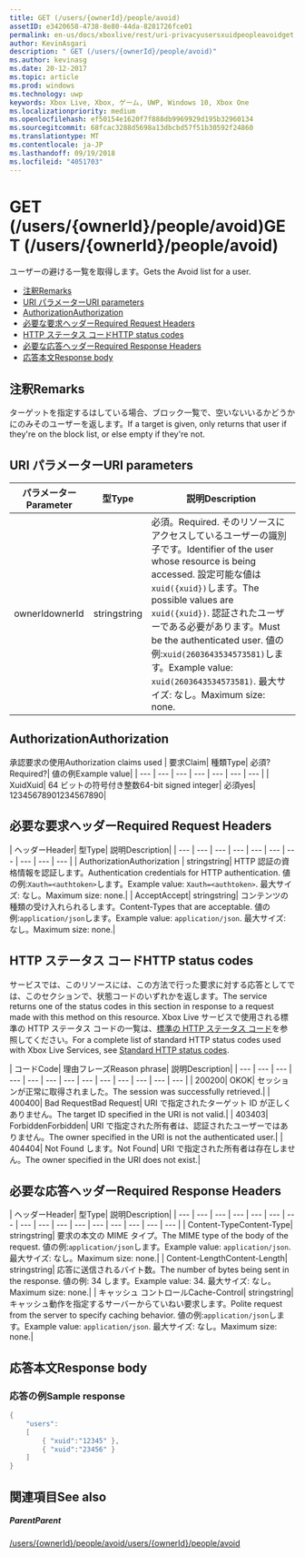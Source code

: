 ```yaml
---
title: GET (/users/{ownerId}/people/avoid)
assetID: e3420658-4738-8e80-44da-8281726fce01
permalink: en-us/docs/xboxlive/rest/uri-privacyusersxuidpeopleavoidget.html
author: KevinAsgari
description: " GET (/users/{ownerId}/people/avoid)"
ms.author: kevinasg
ms.date: 20-12-2017
ms.topic: article
ms.prod: windows
ms.technology: uwp
keywords: Xbox Live, Xbox, ゲーム, UWP, Windows 10, Xbox One
ms.localizationpriority: medium
ms.openlocfilehash: ef50154e1620f7f888db9969929d195b32960134
ms.sourcegitcommit: 68fcac3288d5698a13dbcbd57f51b30592f24860
ms.translationtype: MT
ms.contentlocale: ja-JP
ms.lasthandoff: 09/19/2018
ms.locfileid: "4051703"
---
```

# <a name="get-usersowneridpeopleavoid"></a><span data-ttu-id="75651-104">GET (/users/{ownerId}/people/avoid)</span><span class="sxs-lookup"><span data-stu-id="75651-104">GET (/users/{ownerId}/people/avoid)</span></span>
<span data-ttu-id="75651-105">ユーザーの避ける一覧を取得します。</span><span class="sxs-lookup"><span data-stu-id="75651-105">Gets the Avoid list for a user.</span></span>

  * [<span data-ttu-id="75651-106">注釈</span><span class="sxs-lookup"><span data-stu-id="75651-106">Remarks</span></span>](#ID4EQ)
  * [<span data-ttu-id="75651-107">URI パラメーター</span><span class="sxs-lookup"><span data-stu-id="75651-107">URI parameters</span></span>](#ID4EZ)
  * [<span data-ttu-id="75651-108">Authorization</span><span class="sxs-lookup"><span data-stu-id="75651-108">Authorization</span></span>](#ID4EEB)
  * [<span data-ttu-id="75651-109">必要な要求ヘッダー</span><span class="sxs-lookup"><span data-stu-id="75651-109">Required Request Headers</span></span>](#ID4EJC)
  * [<span data-ttu-id="75651-110">HTTP ステータス コード</span><span class="sxs-lookup"><span data-stu-id="75651-110">HTTP status codes</span></span>](#ID4EYD)
  * [<span data-ttu-id="75651-111">必要な応答ヘッダー</span><span class="sxs-lookup"><span data-stu-id="75651-111">Required Response Headers</span></span>](#ID4E1F)
  * [<span data-ttu-id="75651-112">応答本文</span><span class="sxs-lookup"><span data-stu-id="75651-112">Response body</span></span>](#ID4ESH)

<a id="ID4EQ"></a>


## <a name="remarks"></a><span data-ttu-id="75651-113">注釈</span><span class="sxs-lookup"><span data-stu-id="75651-113">Remarks</span></span>

<span data-ttu-id="75651-114">ターゲットを指定するはしている場合、ブロック一覧で、空いないいるかどうかにのみそのユーザーを返します。</span><span class="sxs-lookup"><span data-stu-id="75651-114">If a target is given, only returns that user if they're on the block list, or else empty if they're not.</span></span>

<a id="ID4EZ"></a>


## <a name="uri-parameters"></a><span data-ttu-id="75651-115">URI パラメーター</span><span class="sxs-lookup"><span data-stu-id="75651-115">URI parameters</span></span>

| <span data-ttu-id="75651-116">パラメーター</span><span class="sxs-lookup"><span data-stu-id="75651-116">Parameter</span></span>| <span data-ttu-id="75651-117">型</span><span class="sxs-lookup"><span data-stu-id="75651-117">Type</span></span>| <span data-ttu-id="75651-118">説明</span><span class="sxs-lookup"><span data-stu-id="75651-118">Description</span></span>|
| --- | --- | --- |
| <span data-ttu-id="75651-119">ownerId</span><span class="sxs-lookup"><span data-stu-id="75651-119">ownerId</span></span>| <span data-ttu-id="75651-120">string</span><span class="sxs-lookup"><span data-stu-id="75651-120">string</span></span>| <span data-ttu-id="75651-121">必須。</span><span class="sxs-lookup"><span data-stu-id="75651-121">Required.</span></span> <span data-ttu-id="75651-122">そのリソースにアクセスしているユーザーの識別子です。</span><span class="sxs-lookup"><span data-stu-id="75651-122">Identifier of the user whose resource is being accessed.</span></span> <span data-ttu-id="75651-123">設定可能な値は<code>xuid({xuid})</code>します。</span><span class="sxs-lookup"><span data-stu-id="75651-123">The possible values are <code>xuid({xuid})</code>.</span></span> <span data-ttu-id="75651-124">認証されたユーザーである必要があります。</span><span class="sxs-lookup"><span data-stu-id="75651-124">Must be the authenticated user.</span></span> <span data-ttu-id="75651-125">値の例:<code>xuid(2603643534573581)</code>します。</span><span class="sxs-lookup"><span data-stu-id="75651-125">Example value: <code>xuid(2603643534573581)</code>.</span></span> <span data-ttu-id="75651-126">最大サイズ: なし。</span><span class="sxs-lookup"><span data-stu-id="75651-126">Maximum size: none.</span></span> |

<a id="ID4EEB"></a>


## <a name="authorization"></a><span data-ttu-id="75651-127">Authorization</span><span class="sxs-lookup"><span data-stu-id="75651-127">Authorization</span></span>

<span data-ttu-id="75651-128">承認要求の使用</span><span class="sxs-lookup"><span data-stu-id="75651-128">Authorization claims used</span></span> | <span data-ttu-id="75651-129">要求</span><span class="sxs-lookup"><span data-stu-id="75651-129">Claim</span></span>| <span data-ttu-id="75651-130">種類</span><span class="sxs-lookup"><span data-stu-id="75651-130">Type</span></span>| <span data-ttu-id="75651-131">必須?</span><span class="sxs-lookup"><span data-stu-id="75651-131">Required?</span></span>| <span data-ttu-id="75651-132">値の例</span><span class="sxs-lookup"><span data-stu-id="75651-132">Example value</span></span>|
| --- | --- | --- | --- | --- | --- | --- |
| <span data-ttu-id="75651-133">Xuid</span><span class="sxs-lookup"><span data-stu-id="75651-133">Xuid</span></span>| <span data-ttu-id="75651-134">64 ビットの符号付き整数</span><span class="sxs-lookup"><span data-stu-id="75651-134">64-bit signed integer</span></span>| <span data-ttu-id="75651-135">必須</span><span class="sxs-lookup"><span data-stu-id="75651-135">yes</span></span>| <span data-ttu-id="75651-136">1234567890</span><span class="sxs-lookup"><span data-stu-id="75651-136">1234567890</span></span>|

<a id="ID4EJC"></a>


## <a name="required-request-headers"></a><span data-ttu-id="75651-137">必要な要求ヘッダー</span><span class="sxs-lookup"><span data-stu-id="75651-137">Required Request Headers</span></span>

| <span data-ttu-id="75651-138">ヘッダー</span><span class="sxs-lookup"><span data-stu-id="75651-138">Header</span></span>| <span data-ttu-id="75651-139">型</span><span class="sxs-lookup"><span data-stu-id="75651-139">Type</span></span>| <span data-ttu-id="75651-140">説明</span><span class="sxs-lookup"><span data-stu-id="75651-140">Description</span></span>|
| --- | --- | --- | --- | --- | --- | --- | --- | --- | --- |
| <span data-ttu-id="75651-141">Authorization</span><span class="sxs-lookup"><span data-stu-id="75651-141">Authorization</span></span> | <span data-ttu-id="75651-142">string</span><span class="sxs-lookup"><span data-stu-id="75651-142">string</span></span>| <span data-ttu-id="75651-143">HTTP 認証の資格情報を認証します。</span><span class="sxs-lookup"><span data-stu-id="75651-143">Authentication credentials for HTTP authentication.</span></span> <span data-ttu-id="75651-144">値の例:<code>Xauth=&lt;authtoken></code>します。</span><span class="sxs-lookup"><span data-stu-id="75651-144">Example value: <code>Xauth=&lt;authtoken></code>.</span></span> <span data-ttu-id="75651-145">最大サイズ: なし。</span><span class="sxs-lookup"><span data-stu-id="75651-145">Maximum size: none.</span></span>|
| <span data-ttu-id="75651-146">Accept</span><span class="sxs-lookup"><span data-stu-id="75651-146">Accept</span></span>| <span data-ttu-id="75651-147">string</span><span class="sxs-lookup"><span data-stu-id="75651-147">string</span></span>| <span data-ttu-id="75651-148">コンテンツの種類の受け入れられるします。</span><span class="sxs-lookup"><span data-stu-id="75651-148">Content-Types that are acceptable.</span></span> <span data-ttu-id="75651-149">値の例:<code>application/json</code>します。</span><span class="sxs-lookup"><span data-stu-id="75651-149">Example value: <code>application/json</code>.</span></span> <span data-ttu-id="75651-150">最大サイズ: なし。</span><span class="sxs-lookup"><span data-stu-id="75651-150">Maximum size: none.</span></span>|

<a id="ID4EYD"></a>


## <a name="http-status-codes"></a><span data-ttu-id="75651-151">HTTP ステータス コード</span><span class="sxs-lookup"><span data-stu-id="75651-151">HTTP status codes</span></span>

<span data-ttu-id="75651-152">サービスでは、このリソースには、この方法で行った要求に対する応答としてでは、このセクションで、状態コードのいずれかを返します。</span><span class="sxs-lookup"><span data-stu-id="75651-152">The service returns one of the status codes in this section in response to a request made with this method on this resource.</span></span> <span data-ttu-id="75651-153">Xbox Live サービスで使用される標準の HTTP ステータス コードの一覧は、[標準の HTTP ステータス コード](../../additional/httpstatuscodes.md)を参照してください。</span><span class="sxs-lookup"><span data-stu-id="75651-153">For a complete list of standard HTTP status codes used with Xbox Live Services, see [Standard HTTP status codes](../../additional/httpstatuscodes.md).</span></span>

| <span data-ttu-id="75651-154">コード</span><span class="sxs-lookup"><span data-stu-id="75651-154">Code</span></span>| <span data-ttu-id="75651-155">理由フレーズ</span><span class="sxs-lookup"><span data-stu-id="75651-155">Reason phrase</span></span>| <span data-ttu-id="75651-156">説明</span><span class="sxs-lookup"><span data-stu-id="75651-156">Description</span></span>|
| --- | --- | --- | --- | --- | --- | --- | --- | --- | --- | --- | --- | --- |
| <span data-ttu-id="75651-157">200</span><span class="sxs-lookup"><span data-stu-id="75651-157">200</span></span>| <span data-ttu-id="75651-158">OK</span><span class="sxs-lookup"><span data-stu-id="75651-158">OK</span></span>| <span data-ttu-id="75651-159">セッションが正常に取得されました。</span><span class="sxs-lookup"><span data-stu-id="75651-159">The session was successfully retrieved.</span></span>|
| <span data-ttu-id="75651-160">400</span><span class="sxs-lookup"><span data-stu-id="75651-160">400</span></span>| <span data-ttu-id="75651-161">Bad Request</span><span class="sxs-lookup"><span data-stu-id="75651-161">Bad Request</span></span>| <span data-ttu-id="75651-162">URI で指定されたターゲット ID が正しくありません。</span><span class="sxs-lookup"><span data-stu-id="75651-162">The target ID specified in the URI is not valid.</span></span>|
| <span data-ttu-id="75651-163">403</span><span class="sxs-lookup"><span data-stu-id="75651-163">403</span></span>| <span data-ttu-id="75651-164">Forbidden</span><span class="sxs-lookup"><span data-stu-id="75651-164">Forbidden</span></span>| <span data-ttu-id="75651-165">URI で指定された所有者は、認証されたユーザーではありません。</span><span class="sxs-lookup"><span data-stu-id="75651-165">The owner specified in the URI is not the authenticated user.</span></span>|
| <span data-ttu-id="75651-166">404</span><span class="sxs-lookup"><span data-stu-id="75651-166">404</span></span>| <span data-ttu-id="75651-167">Not Found します。</span><span class="sxs-lookup"><span data-stu-id="75651-167">Not Found</span></span>| <span data-ttu-id="75651-168">URI で指定された所有者は存在しません。</span><span class="sxs-lookup"><span data-stu-id="75651-168">The owner specified in the URI does not exist.</span></span>|

<a id="ID4E1F"></a>


## <a name="required-response-headers"></a><span data-ttu-id="75651-169">必要な応答ヘッダー</span><span class="sxs-lookup"><span data-stu-id="75651-169">Required Response Headers</span></span>

| <span data-ttu-id="75651-170">ヘッダー</span><span class="sxs-lookup"><span data-stu-id="75651-170">Header</span></span>| <span data-ttu-id="75651-171">型</span><span class="sxs-lookup"><span data-stu-id="75651-171">Type</span></span>| <span data-ttu-id="75651-172">説明</span><span class="sxs-lookup"><span data-stu-id="75651-172">Description</span></span>|
| --- | --- | --- | --- | --- | --- | --- | --- | --- | --- | --- | --- | --- | --- | --- | --- |
| <span data-ttu-id="75651-173">Content-Type</span><span class="sxs-lookup"><span data-stu-id="75651-173">Content-Type</span></span>| <span data-ttu-id="75651-174">string</span><span class="sxs-lookup"><span data-stu-id="75651-174">string</span></span>| <span data-ttu-id="75651-175">要求の本文の MIME タイプ。</span><span class="sxs-lookup"><span data-stu-id="75651-175">The MIME type of the body of the request.</span></span> <span data-ttu-id="75651-176">値の例:<code>application/json</code>します。</span><span class="sxs-lookup"><span data-stu-id="75651-176">Example value: <code>application/json</code>.</span></span> <span data-ttu-id="75651-177">最大サイズ: なし。</span><span class="sxs-lookup"><span data-stu-id="75651-177">Maximum size: none.</span></span>|
| <span data-ttu-id="75651-178">Content-Length</span><span class="sxs-lookup"><span data-stu-id="75651-178">Content-Length</span></span>| <span data-ttu-id="75651-179">string</span><span class="sxs-lookup"><span data-stu-id="75651-179">string</span></span>| <span data-ttu-id="75651-180">応答に送信されるバイト数。</span><span class="sxs-lookup"><span data-stu-id="75651-180">The number of bytes being sent in the response.</span></span> <span data-ttu-id="75651-181">値の例: 34 します。</span><span class="sxs-lookup"><span data-stu-id="75651-181">Example value: 34.</span></span> <span data-ttu-id="75651-182">最大サイズ: なし。</span><span class="sxs-lookup"><span data-stu-id="75651-182">Maximum size: none.</span></span>|
| <span data-ttu-id="75651-183">キャッシュ コントロール</span><span class="sxs-lookup"><span data-stu-id="75651-183">Cache-Control</span></span>| <span data-ttu-id="75651-184">string</span><span class="sxs-lookup"><span data-stu-id="75651-184">string</span></span>| <span data-ttu-id="75651-185">キャッシュ動作を指定するサーバーからていねい要求します。</span><span class="sxs-lookup"><span data-stu-id="75651-185">Polite request from the server to specify caching behavior.</span></span> <span data-ttu-id="75651-186">値の例:<code>application/json</code>します。</span><span class="sxs-lookup"><span data-stu-id="75651-186">Example value: <code>application/json</code>.</span></span> <span data-ttu-id="75651-187">最大サイズ: なし。</span><span class="sxs-lookup"><span data-stu-id="75651-187">Maximum size: none.</span></span>|

<a id="ID4ESH"></a>


## <a name="response-body"></a><span data-ttu-id="75651-188">応答本文</span><span class="sxs-lookup"><span data-stu-id="75651-188">Response body</span></span>

<a id="ID4EYH"></a>


### <a name="sample-response"></a><span data-ttu-id="75651-189">応答の例</span><span class="sxs-lookup"><span data-stu-id="75651-189">Sample response</span></span>


```cpp
{
    "users":
    [
        { "xuid":"12345" },
        { "xuid":"23456" }
    ]
}

```


<a id="ID4EDAAC"></a>


## <a name="see-also"></a><span data-ttu-id="75651-190">関連項目</span><span class="sxs-lookup"><span data-stu-id="75651-190">See also</span></span>

<a id="ID4EFAAC"></a>


##### <a name="parent"></a><span data-ttu-id="75651-191">Parent</span><span class="sxs-lookup"><span data-stu-id="75651-191">Parent</span></span>

[<span data-ttu-id="75651-192">/users/{ownerId}/people/avoid</span><span class="sxs-lookup"><span data-stu-id="75651-192">/users/{ownerId}/people/avoid</span></span>](uri-privacyusersxuidpeopleavoid.md)
